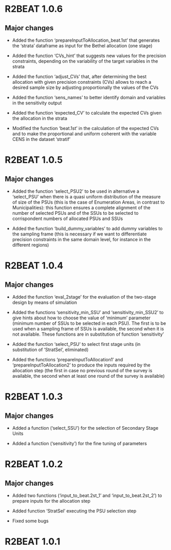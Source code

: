 
<!-- NEWS.md is generated from NEWS.Rmd. Please edit NEWS.Rmd file -->

# R2BEAT 1.0.6

## Major changes

- Added the function ‘prepareInputToAllocation_beat.1st’ that generates
  the ‘strata’ dataframe as input for the Bethel allocation (one stage)

- Added the function ‘CVs_hint’ that suggests new values for the
  precision constraints, depending on the variability of the target
  variables in the strata

- Added the function ‘adjust_CVs’ that, after determining the best
  allocation with given precision constraints (CVs) allows to reach a
  desired sample size by adjusting proportionally the values of the CVs

- Added the function ‘sens_names’ to better identify domain and
  variables in the sensitivity output

- Added the function ‘expected_CV’ to calculate the expected CVs given
  the allocation in the strata

- Modified the function ‘beat.1st’ in the calculation of the expected
  CVs and to make the proportional and uniform coherent with the
  variable CENS in the dataset ‘stratif’

# R2BEAT 1.0.5

## Major changes

- Added the function ‘select_PSU2’ to be used in alternative a
  ‘select_PSU’ when there is a quasi uniform distribution of the measure
  of size of the PSUs (this is the case of Enumeration Areas, in
  contrast to Municipalities): this function ensures a complete
  alignment of the number of selected PSUs and of the SSUs to be
  selected to corrispondent numbers of allocated PSUs and SSUs

- Added the function ‘build_dummy_variables’ to add dummy variables to
  the sampling frame (this is necessary if we want to differentiate
  precision constraints in the same domain level, for instance in the
  different regions)

# R2BEAT 1.0.4

## Major changes

- Added the function ‘eval_2stage’ for the evaluation of the two-stage
  design by means of simulation

- Added the functions ‘sensitivity_min_SSU’ and ‘sensitivity_min_SSU2’
  to give hints about how to choose the value of ‘minimum’ parameter
  (minimum number of SSUs to be selected in each PSU). The first is to
  be used when a sampling frame of SSUs is available, the second when it
  is not available. These functions are in substitution of function
  ‘sensitivity’

- Added the function ‘select_PSU’ to select first stage units (in
  substitution of ‘StratSel’, eliminated)

- Added the functions ‘prepareInputToAllocation1’ and
  ‘prepareInputToAllocation2’ to produce the inputs required by the
  allocation step (the first in case no previous round of the survey is
  available, the second when at least one round of the survey is
  available)

# R2BEAT 1.0.3

## Major changes

- Added a function (‘select_SSU’) for the selection of Secondary Stage
  Units

- Added a function (‘sensitivity’) for the fine tuning of parameters

# R2BEAT 1.0.2

## Major changes

- Added two functions (‘input_to_beat.2st_1’ and ‘input_to_beat.2st_2’)
  to prepare inputs for the allocation step

- Added function ‘StratSel’ executing the PSU selection step

- Fixed some bugs

# R2BEAT 1.0.1
